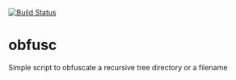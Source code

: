 [![Build Status](https://img.shields.io/travis/marcosgz/obfusc.svg?style=flat)](https://travis-ci.org/marcosgz/obfusc)

# obfusc
Simple script to obfuscate a recursive tree directory or a filename
